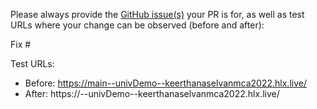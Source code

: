 Please always provide the [GitHub issue(s)](../issues) your PR is for, as well as test URLs where your change can be observed (before and after):

Fix #<gh-issue-id>

Test URLs:
- Before: https://main--univDemo--keerthanaselvanmca2022.hlx.live/
- After: https://<branch>--univDemo--keerthanaselvanmca2022.hlx.live/
